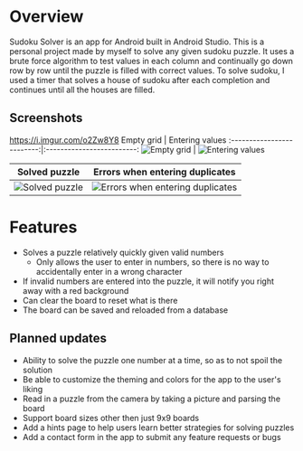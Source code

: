 # Overview
Sudoku Solver is an app for Android built in Android Studio. This is a personal project made by myself to solve any given sudoku puzzle. 
It uses a brute force algorithm to test values in each column and continually go down row by row until the puzzle is filled with correct values.
To solve sudoku, I used a timer that solves a house of sudoku after each completion and continues until all the houses are filled.

## Screenshots
https://i.imgur.com/o2Zw8Y8
Empty grid  |  Entering values
:-------------------------:|:-------------------------:
![Empty grid](https://freeimage.host/i/HgqkG3v)  |  ![Entering values](http://i.imgur.com/Lrxub2v.jpg)

Solved puzzle |  Errors when entering duplicates
:-------------------------:|:-------------------------:
![Solved puzzle](http://i.imgur.com/SvRW8SF.jpg)  |  ![Errors when entering duplicates](http://i.imgur.com/R2Z0yrc.jpg)


# Features
* Solves a puzzle relatively quickly given valid numbers
  * Only allows the user to enter in numbers, so there is no way to accidentally enter in a wrong character 
* If invalid numbers are entered into the puzzle, it will notify you right away with a red background
* Can clear the board to reset what is there
* The board can be saved and reloaded from a database

## Planned updates
* Ability to solve the puzzle one number at a time, so as to not spoil the solution
* Be able to customize the theming and colors for the app to the user's liking
* Read in a puzzle from the camera by taking a picture and parsing the board
* Support board sizes other then just 9x9 boards
* Add a hints page to help users learn better strategies for solving puzzles
* Add a contact form in the app to submit any feature requests or bugs
